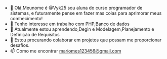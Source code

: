 - 👋 Olá,Meunome é @Vyk25 sou aluna do curso programador de sistemas, e futuramente pense em fazer mas coias para aprimorar meus comhecimento!
- 👀 Tenho interesse  em trabalho com PHP,Banco  de dados
- 🌱 Atualmente estou aprendendo,Degin e Modelagem,Planejamento e Definição de Requisitos
- 💞️ Estou procurando colaborar em projetos que possam me proporcionar desafios.
- 📫 Como me encontrar mariomes123456@gmail.com
